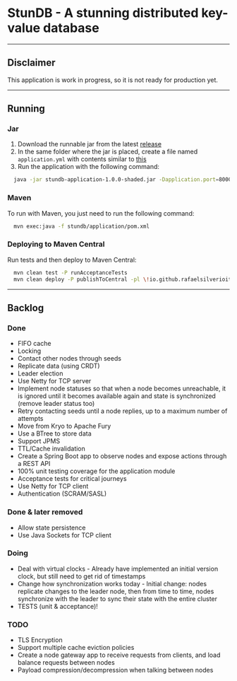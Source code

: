 # StunDB - A stunning distributed key-value database

----------------------------

## Disclaimer

This application is work in progress, so it is not ready for production yet.

----------------------------

## Running

### Jar

1. Download the runnable jar from the latest [release](https://github.com/rafaelsilverioit/stundb/releases)
2. In the same folder where the jar is placed, create a file named `application.yml` with contents similar to [this](https://github.com/rafaelsilverioit/stundb/blob/1.0.0/stundb/application/src/main/resources/application.yml)
3. Run the application with the following command: 
```bash
  java -jar stundb-application-1.0.0-shaded.jar -Dapplication.port=8000
```

### Maven

To run with Maven, you just need to run the following command:
```bash
  mvn exec:java -f stundb/application/pom.xml
```

### Deploying to Maven Central

Run tests and then deploy to Maven Central:
```bash
  mvn clean test -P runAcceptanceTests 
  mvn clean deploy -P publishToCentral -pl \!io.github.rafaelsilverioit:stundb-acceptance-tests
```

----------------------------

## Backlog
### Done
- FIFO cache
- Locking
- Contact other nodes through seeds
- Replicate data (using CRDT)
- Leader election
- Use Netty for TCP server
- Implement node statuses so that when a node becomes unreachable, it is ignored until it becomes available again and state is synchronized (remove leader status too)
- Retry contacting seeds until a node replies, up to a maximum number of attempts
- Move from Kryo to Apache Fury
- Use a BTree to store data
- Support JPMS
- TTL/Cache invalidation
- Create a Spring Boot app to observe nodes and expose actions through a REST API
- 100% unit testing coverage for the application module
- Acceptance tests for critical journeys
- Use Netty for TCP client
- Authentication (SCRAM/SASL)

### Done & later removed
- Allow state persistence
- Use Java Sockets for TCP client

### Doing
- Deal with virtual clocks - Already have implemented an initial version clock, but still need to get rid of timestamps
- Change how synchronization works today - Initial change: nodes replicate changes to the leader node, then from time to time, nodes synchronize with the leader to sync their state with the entire cluster
- TESTS (unit & acceptance)!

### TODO
- TLS Encryption
- Support multiple cache eviction policies
- Create a node gateway app to receive requests from clients, and load balance requests between nodes
- Payload compression/decompression when talking between nodes
